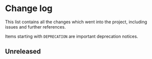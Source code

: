 # Change log

This list contains all the changes which went into the project, including issues
and further references.

Items starting with `DEPRECATION` are important deprecation notices.

## Unreleased
